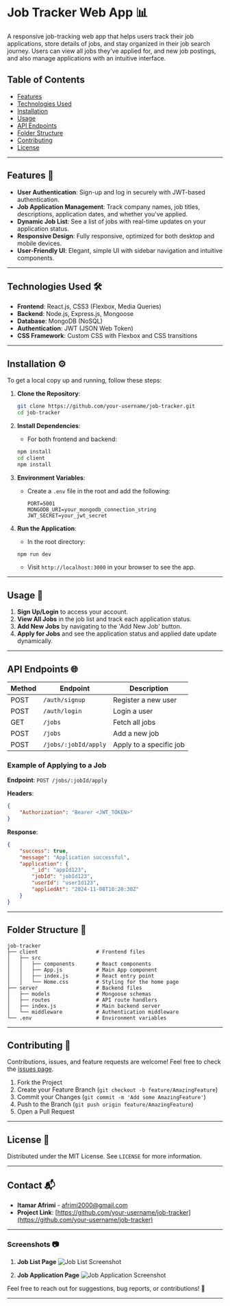 

# Job Tracker Web App 📊

A responsive job-tracking web app that helps users track their job applications, store details of jobs, and stay organized in their job search journey. Users can view all jobs they’ve applied for, and new job postings, and also manage applications with an intuitive interface.



## Table of Contents
- [Features](#features)
- [Technologies Used](#technologies-used)
- [Installation](#installation)
- [Usage](#usage)
- [API Endpoints](#api-endpoints)
- [Folder Structure](#folder-structure)
- [Contributing](#contributing)
- [License](#license)

---

## Features 🚀

- **User Authentication**: Sign-up and log in securely with JWT-based authentication.
- **Job Application Management**: Track company names, job titles, descriptions, application dates, and whether you've applied.
- **Dynamic Job List**: See a list of jobs with real-time updates on your application status.
- **Responsive Design**: Fully responsive, optimized for both desktop and mobile devices.
- **User-Friendly UI**: Elegant, simple UI with sidebar navigation and intuitive components.
  
---

## Technologies Used 🛠️

- **Frontend**: React.js, CSS3 (Flexbox, Media Queries)
- **Backend**: Node.js, Express.js, Mongoose
- **Database**: MongoDB (NoSQL)
- **Authentication**: JWT (JSON Web Token)
- **CSS Framework**: Custom CSS with Flexbox and CSS transitions

---

## Installation ⚙️

To get a local copy up and running, follow these steps:

1. **Clone the Repository**:
   ```bash
   git clone https://github.com/your-username/job-tracker.git
   cd job-tracker
   ```

2. **Install Dependencies**:
   - For both frontend and backend:
   ```bash
   npm install
   cd client
   npm install
   ```

3. **Environment Variables**:
   - Create a `.env` file in the root and add the following:
     ```
     PORT=5001
     MONGODB_URI=your_mongodb_connection_string
     JWT_SECRET=your_jwt_secret
     ```

4. **Run the Application**:
   - In the root directory:
   ```bash
   npm run dev
   ```
   - Visit `http://localhost:3000` in your browser to see the app.

---

## Usage 📖

1. **Sign Up/Login** to access your account.
2. **View All Jobs** in the job list and track each application status.
3. **Add New Jobs** by navigating to the 'Add New Job' button.
4. **Apply for Jobs** and see the application status and applied date update dynamically.

---

## API Endpoints 🌐

| Method | Endpoint                | Description                                      |
|--------|--------------------------|--------------------------------------------------|
| POST   | `/auth/signup`           | Register a new user                              |
| POST   | `/auth/login`            | Login a user                                     |
| GET    | `/jobs`                  | Fetch all jobs                                   |
| POST   | `/jobs`                  | Add a new job                                    |
| POST   | `/jobs/:jobId/apply`     | Apply to a specific job                          |

### Example of Applying to a Job

**Endpoint**: `POST /jobs/:jobId/apply`

**Headers**:
```json
{
    "Authorization": "Bearer <JWT_TOKEN>"
}
```

**Response**:
```json
{
    "success": true,
    "message": "Application successful",
    "application": {
        "_id": "appId123",
        "jobId": "jobId123",
        "userId": "userId123",
        "appliedAt": "2024-11-08T10:20:30Z"
    }
}
```

---

## Folder Structure 📁

```
job-tracker
├── client                   # Frontend files
│   ├── src
│   │   ├── components       # React components
│   │   ├── App.js           # Main App component
│   │   ├── index.js         # React entry point
│   │   └── Home.css         # Styling for the home page
├── server                   # Backend files
│   ├── models               # Mongoose schemas
│   ├── routes               # API route handlers
│   ├── index.js             # Main backend server
│   └── middleware           # Authentication middleware
└── .env                     # Environment variables
```

---

## Contributing 🤝

Contributions, issues, and feature requests are welcome! Feel free to check the [issues page](https://github.com/your-username/job-tracker/issues).

1. Fork the Project
2. Create your Feature Branch (`git checkout -b feature/AmazingFeature`)
3. Commit your Changes (`git commit -m 'Add some AmazingFeature'`)
4. Push to the Branch (`git push origin feature/AmazingFeature`)
5. Open a Pull Request

---

## License 📜

Distributed under the MIT License. See `LICENSE` for more information.

---

## Contact 📬

- **Itamar Afrimi** - [afrimi2000@gmail.com](mailto:your-email@example.com)
- **Project Link**: [https://github.com/your-username/job-tracker](https://github.com/your-username/job-tracker)

---

### Screenshots 📷

1. **Job List Page**
   ![Job List Screenshot](https://via.placeholder.com/600x400) <!-- Replace with actual screenshot -->

2. **Job Application Page**
   ![Job Application Screenshot](https://via.placeholder.com/600x400) <!-- Replace with actual screenshot -->

Feel free to reach out for suggestions, bug reports, or contributions! 🙌

---


